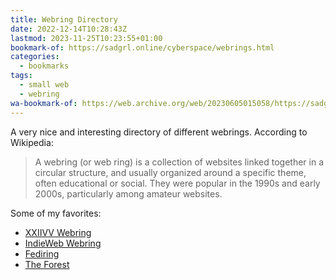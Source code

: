 ```yaml
---
title: Webring Directory
date: 2022-12-14T10:28:43Z
lastmod: 2023-11-25T10:23:55+01:00
bookmark-of: https://sadgrl.online/cyberspace/webrings.html
categories:
  - bookmarks
tags:
  - small web
  - webring
wa-bookmark-of: https://web.archive.org/web/20230605015058/https://sadgrl.online/cyberspace/webrings.html
---
```


A very nice and interesting directory of different webrings. According to Wikipedia:

> A webring (or web ring) is a collection of websites linked together in a circular structure, and usually organized around a specific theme, often educational or social. They were popular in the 1990s and early 2000s, particularly among amateur websites.

Some of my favorites:

- [XXIIVV Webring](https://webring.xxiivv.com/)
- [IndieWeb Webring](https://xn--sr8hvo.ws/)
- [Fediring](https://fediring.net/)
- [The Forest](https://theforest.link/)

